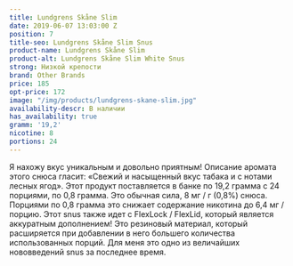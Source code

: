 ```yaml
---
title: Lundgrens Skåne Slim
date: 2019-06-07 13:03:00 Z
position: 7
title-seo: Lundgrens Skåne Slim Snus
product-name: Lundgrens Skåne Slim
product-alt: Lundgrens Skåne Slim White Snus
strong: Низкой крепости
brand: Other Brands
price: 185
opt-price: 172
image: "/img/products/lundgrens-skane-slim.jpg"
availability-descr: В наличии
has_availability: true
gramm: '19,2'
nicotine: 8
portions: 24
---
```


Я нахожу вкус уникальным и довольно приятным!
Описание аромата этого снюса гласит: «Свежий и насыщенный вкус табака и с нотами лесных ягод». Этот продукт поставляется в банке по 19,2 грамма с 24 порциями, по 0,8 грамма. Это обычная сила, 8 мг / г (0,8%) снюса. Порциями по 0,8 грамма это снижает содержание никотина до 6,4 мг / порцию.
Этот snus также идет с FlexLock / FlexLid, который является аккуратным дополнением! Это резиновый материал, который расширяется при добавлении в него большего количества использованных порций. Для меня это одно из величайших нововведений snus за последнее время.